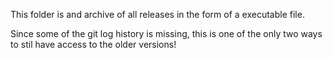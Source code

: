 This folder is and archive of all releases in the form of a executable file.

Since some of the git log history is missing, this is one of the only two ways to stil have access to the older versions!